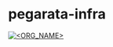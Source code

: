 # pegarata-infra
[![<ORG_NAME>](https://circleci.com/gh/xavicampa/pegarata-infra.svg?style=svg)](https://app.circleci.com/pipelines/github/xavicampa/pegarata-infra)
